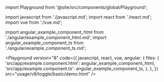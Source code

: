 import Playground from '@site/src/components/global/Playground';

import javascript from './javascript.md';
import react from './react.md';
import vue from './vue.md';

import angular_example_component_html from './angular/example_component_html.md';
import angular_example_component_ts from './angular/example_component_ts.md';

<Playground
  version="8"
  code={{
    javascript,
    react,
    vue,
    angular: {
      files: {
        'src/app/example.component.html': angular_example_component_html,
        'src/app/example.component.ts': angular_example_component_ts,
      },
    },
  }}
  src="usage/v8/toggle/basic/demo.html"
/>
